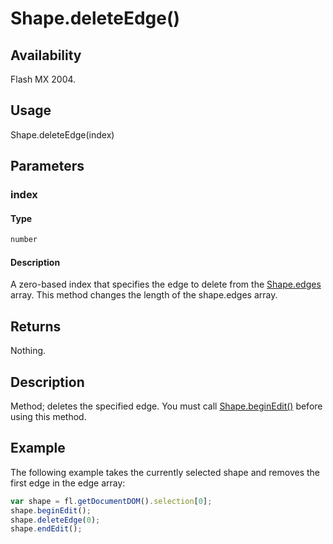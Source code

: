 # Shape.deleteEdge()

## Availability

Flash MX 2004.

## Usage

Shape.deleteEdge(index)

## Parameters

### **index**

#### Type

```typescript
number
```

#### Description

A zero-based index that specifies the edge to delete from the [Shape.edges](../Shape_object/Shape3.md) array. This method changes the length of the shape.edges array.

## Returns

Nothing.

## Description

Method; deletes the specified edge. You must call [Shape.beginEdit()](../Shape_object/Shape.md) before using this method.

## Example

The following example takes the currently selected shape and removes the first edge in the edge array:

```javascript
var shape = fl.getDocumentDOM().selection[0];
shape.beginEdit();
shape.deleteEdge(0);
shape.endEdit();
```
